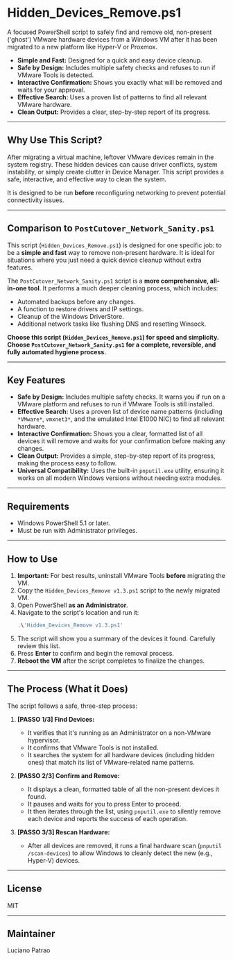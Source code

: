 # Hidden\_Devices\_Remove.ps1

A focused PowerShell script to safely find and remove old, non-present ('ghost') VMware hardware devices from a Windows VM after it has been migrated to a new platform like Hyper-V or Proxmox.

  - **Simple and Fast:** Designed for a quick and easy device cleanup.
  - **Safe by Design:** Includes multiple safety checks and refuses to run if VMware Tools is detected.
  - **Interactive Confirmation:** Shows you exactly what will be removed and waits for your approval.
  - **Effective Search:** Uses a proven list of patterns to find all relevant VMware hardware.
  - **Clean Output:** Provides a clear, step-by-step report of its progress.

-----

## Why Use This Script?

After migrating a virtual machine, leftover VMware devices remain in the system registry. These hidden devices can cause driver conflicts, system instability, or simply create clutter in Device Manager. This script provides a safe, interactive, and effective way to clean the system.

It is designed to be run **before** reconfiguring networking to prevent potential connectivity issues.

-----

## Comparison to `PostCutover_Network_Sanity.ps1`

This script (`Hidden_Devices_Remove.ps1`) is designed for one specific job: to be a **simple and fast** way to remove non-present hardware. It is ideal for situations where you just need a quick device cleanup without extra features.

The `PostCutover_Network_Sanity.ps1` script is a **more comprehensive, all-in-one tool**. It performs a much deeper cleaning process, which includes:

  - Automated backups before any changes.
  - A function to restore drivers and IP settings.
  - Cleanup of the Windows DriverStore.
  - Additional network tasks like flushing DNS and resetting Winsock.

**Choose this script (`Hidden_Devices_Remove.ps1`) for speed and simplicity. Choose `PostCutover_Network_Sanity.ps1` for a complete, reversible, and fully automated hygiene process.**

-----

## Key Features

  - **Safe by Design:** Includes multiple safety checks. It warns you if run on a VMware platform and refuses to run if VMware Tools is still installed.
  - **Effective Search:** Uses a proven list of device name patterns (including `*VMware*`, `vmxnet3*`, and the emulated Intel E1000 NIC) to find all relevant hardware.
  - **Interactive Confirmation:** Shows you a clear, formatted list of all devices it will remove and waits for your confirmation before making any changes.
  - **Clean Output:** Provides a simple, step-by-step report of its progress, making the process easy to follow.
  - **Universal Compatibility:** Uses the built-in `pnputil.exe` utility, ensuring it works on all modern Windows versions without needing extra modules.

-----

## Requirements

  - Windows PowerShell 5.1 or later.
  - Must be run with Administrator privileges.

-----

## How to Use

1.  **Important:** For best results, uninstall VMware Tools **before** migrating the VM.
2.  Copy the `Hidden_Devices_Remove v1.3.ps1` script to the newly migrated VM.
3.  Open PowerShell **as an Administrator**.
4.  Navigate to the script's location and run it:
    ```powershell
    .\'Hidden_Devices_Remove v1.3.ps1'
    ```
5.  The script will show you a summary of the devices it found. Carefully review this list.
6.  Press **Enter** to confirm and begin the removal process.
7.  **Reboot the VM** after the script completes to finalize the changes.

-----

## The Process (What it Does)

The script follows a safe, three-step process:

1.  **[PASSO 1/3] Find Devices:**

      - It verifies that it's running as an Administrator on a non-VMware hypervisor.
      - It confirms that VMware Tools is not installed.
      - It searches the system for all hardware devices (including hidden ones) that match its list of VMware-related name patterns.

2.  **[PASSO 2/3] Confirm and Remove:**

      - It displays a clean, formatted table of all the non-present devices it found.
      - It pauses and waits for you to press Enter to proceed.
      - It then iterates through the list, using `pnputil.exe` to silently remove each device and reports the success of each operation.

3.  **[PASSO 3/3] Rescan Hardware:**

      - After all devices are removed, it runs a final hardware scan (`pnputil /scan-devices`) to allow Windows to cleanly detect the new (e.g., Hyper-V) devices.

-----

## License

MIT

-----

## Maintainer

Luciano Patrao